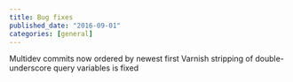 ```yaml
---
title: Bug fixes
published_date: "2016-09-01"
categories: [general]
---
```

Multidev commits now ordered by newest first
Varnish stripping of double-underscore query variables is fixed
